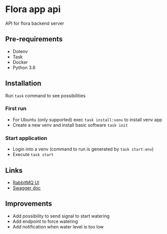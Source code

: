 # Flora app api

API for flora backend server


## Pre-requirements

- Dotenv
- Task
- Docker
- Python 3.8

## Installation

Run `task` command to see possibilities

### First run

- For Ubuntu (only supported) exec `task install:venv` to install venv app
- Create a new venv and install basic software `task init`

### Start application

- Login into a venv (command to run is generated by `task start:env`)
- Execute `task start`

## Links

- [RabbitMQ UI](http://localhost:15672/)
- [Swagger doc](http://localhost:8001/api/ui)

## Improvements

- Add possibility to send signal to start watering
- Add endpoint to force watering
- Add notification when water level is too low